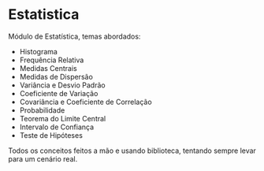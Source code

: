 # Estatistica
Módulo de Estatística, temas abordados:
  * Histograma
  * Frequência Relativa
  * Medidas Centrais
  * Medidas de Dispersão
  * Variância e Desvio Padrão
  * Coeficiente de Variação
  * Covariância e Coeficiente de Correlação
  * Probabilidade
  * Teorema do Limite Central
  * Intervalo de Confiança
  * Teste de Hipóteses

Todos os conceitos feitos a mão e usando biblioteca, tentando sempre levar para um cenário real.
